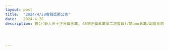 ```yaml
---
layout: post
title:  "2024/4/28會戰獎懲公告"
date:   2024-4-28
description: 雞公(新人三十正分獎三萬, 45場正獎五萬須二次會戰)/酷ano五萬/副會長罰三十萬有報備/天正藍未報備五十萬加罰五十萬及斷線五萬




---
```

